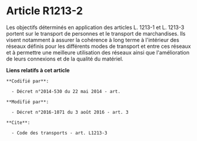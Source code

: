 # Article R1213-2

Les objectifs déterminés en application des articles L. 1213-1 et L. 1213-3 portent sur le transport de personnes et le
transport de marchandises. Ils visent notamment à assurer la cohérence à long terme à l'intérieur des réseaux définis pour
les différents modes de transport et entre ces réseaux et à permettre une meilleure utilisation des réseaux ainsi que
l'amélioration de leurs connexions et de la qualité du matériel.

**Liens relatifs à cet article**

	**Codifié par**:

	  - Décret n°2014-530 du 22 mai 2014 - art.

	**Modifié par**:

	  - Décret n°2016-1071 du 3 août 2016 - art. 3

	**Cite**:

	  - Code des transports - art. L1213-3
